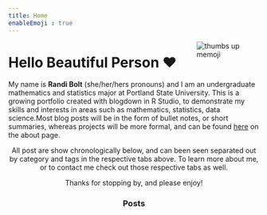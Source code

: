 ```yaml
---
title: Home
enableEmoji : true
---
```


[<img src="/./_index_files/memoji.PNG" style="max-width:25%;min-width:50px;float:right;" alt="thumbs up memoji" />](https://github.com/yihui/hugo-xmin)


# Hello Beautiful Person :heart:

My name is **Randi Bolt** (she/her/hers pronouns) and I am an undergraduate mathematics and statistics major at Portland State University. This is a growing portfolio created with blogdown in R Studio, to demonstrate my skills and interests in areas such as mathematics, statistics, data science.Most blog posts will be in the form of bullet notes, or short summaries, whereas projects will be more formal, and can be found [here](https://rbolt.netlify.app/projects/) on the about page. 

<center>

All post are show chronologically below, and can been seen separated out by category and tags in the respective tabs above. To learn more about me, or to contact me check out those respective tabs as well. 

Thanks for stopping by, and please enjoy! 



### Posts
</center>
